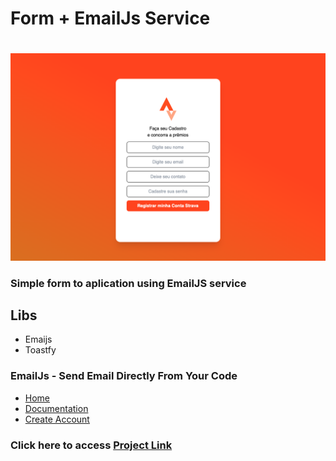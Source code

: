 # Form + EmailJs Service
<img src="./src/thumb/strava-email.png" style="margin-top:20px">

### Simple form to aplication using EmailJS service

## Libs
- Emaijs
- Toastfy

### EmailJs - Send Email Directly From Your Code

- <a href="https://www.emailjs.com">Home</a>
- <a href="https://www.emailjs.com/docs/sdk/installation/">Documentation</a>
- <a href="https://www.emailjs.com/pricing/">Create Account</a>
<p>
</p>

### Click here to access <a href="https://strava-from-emailjs.netlify.app"> Project Link</a>

